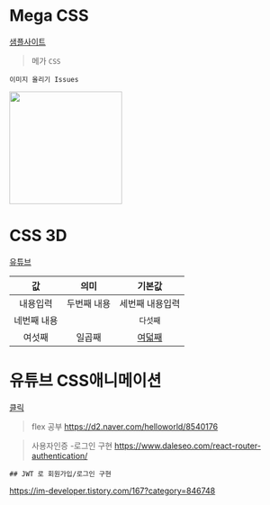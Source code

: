 # Mega CSS
[샘플사이트](https://github.com/codingmarket07/CSSMegaMenu)

>메가 `CSS`

```
이미지 올리기 Issues
```

<img src="https://user-images.githubusercontent.com/30430227/72674960-daf76680-3ac0-11ea-852c-6a0eb3808c6e.jpg" width=200>

# CSS 3D
[유튜브](https://www.youtube.com/watch?v=4Wy2I3hNs2g, "삼차원")

값 | 의미 | 기본값
:---:|:---:|:---:
내용입력 | 두번째 내용|세번째 내용입력
네번째 내용|| `다섯째` |
여섯째| 일곱째| [여덟째]()|

# 유튜브 CSS애니메이션
[클릭](https://www.youtube.com/watch?v=2aP98fH-GmA&list=PL5e68lK9hEzcZLltZrc3NDlKWS3XygchY&index=14)


>flex 공부   https://d2.naver.com/helloworld/8540176 

>사용자인증 -로그인  구현  https://www.daleseo.com/react-router-authentication/

```
## JWT 로 회원가입/로그인 구현

```
https://im-developer.tistory.com/167?category=846748
